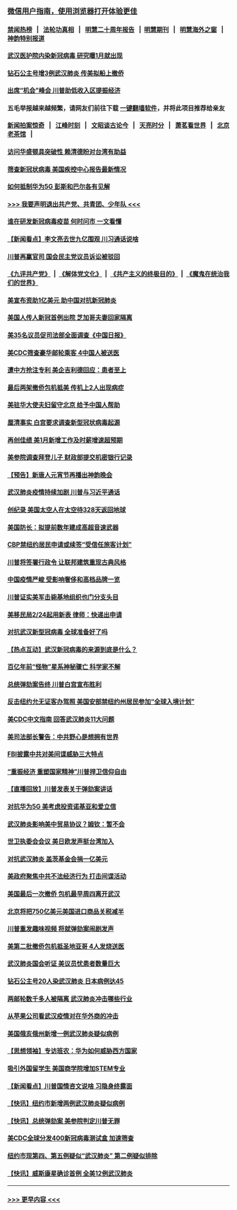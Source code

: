 ### [微信用户指南，使用浏览器打开体验更佳](https://github.com/gfw-breaker/banned-news1/blob/master/indexes/wechat-guide.md?t=0)
#### [禁闻热榜](热点新闻.md?t=0)  &nbsp;&nbsp;|&nbsp;&nbsp; [法轮功真相](https://github.com/gfw-breaker/truth/blob/master/README.md?t=0) &nbsp;&nbsp;|&nbsp;&nbsp; [明慧二十周年报告](https://github.com/gfw-breaker/mh-reports/blob/master/README.md?t=0) &nbsp;&nbsp;|&nbsp;&nbsp;[明慧期刊](https://github.com/gfw-breaker/mh-qikan) &nbsp;&nbsp;|&nbsp;&nbsp; [明慧海外之窗](https://github.com/gfw-breaker/mh-news/blob/master/README.md?t=0) &nbsp;&nbsp;|&nbsp;&nbsp; [神韵特别报道](https://github.com/gfw-breaker/mh-news/blob/master/shenyun.md?t=0)
#### [武汉医护院内染新冠病毒 研究曝1月就出现](../pages/nsc412/n11852928.md?t=02081611) 
#### [钻石公主号增3例武汉肺炎 传美拟船上撤侨](../pages/nsc412/n11853240.md?t=02081611) 
#### [出席“机会”峰会 川普助低收入区提振经济](../pages/nsc412/n11853232.md?t=02081611) 
#### 五毛举报越来越频繁，请网友们前往下载 [一键翻墙软件](https://github.com/gfw-breaker/ssr-accounts)，并将此项目推荐给亲友
#### [新闻拍案惊奇](https://github.com/gfw-breaker/banned-news1/blob/master/pages/link4.md) &nbsp;&nbsp;|&nbsp;&nbsp; [江峰时刻](https://github.com/gfw-breaker/banned-news1/blob/master/pages/link4.md) &nbsp;&nbsp;|&nbsp;&nbsp; [文昭谈古论今](https://github.com/gfw-breaker/banned-news1/blob/master/pages/link4.md) &nbsp;&nbsp;|&nbsp;&nbsp; [天亮时分](https://github.com/gfw-breaker/banned-news1/blob/master/pages/link4.md) &nbsp;&nbsp;|&nbsp;&nbsp; [萧茗看世界](https://github.com/gfw-breaker/banned-news1/blob/master/pages/link4.md) &nbsp;&nbsp;|&nbsp;&nbsp; [北京老茶馆](https://github.com/gfw-breaker/banned-news1/blob/master/pages/link4.md) &nbsp;&nbsp;|&nbsp;&nbsp; 
#### [访问华盛顿具突破性 赖清德盼对台湾有助益](../pages/nsc412/n11853129.md?t=02081611) 
#### [筛查新冠状病毒 美国疾控中心报告最新情况](../pages/nsc412/n11853070.md?t=02081611) 
#### [如何抵制华为5G 彭斯和巴尔各有见解](../pages/nsc412/n11852535.md?t=02081611) 
#### [>>> 我要声明退出共产党、共青团、少年队 <<<](https://github.com/begood0513/goodnews/blob/master/quit/letter.md) 
#### [谁在研发新冠病毒疫苗 何时问市 一文看懂](../pages/nsc412/n11852840.md?t=02081611) 
#### [【新闻看点】李文亮去世九亿围观 川习通话说啥](../pages/nsc412/n11852360.md?t=02081611) 
#### [川普再赢官司 国会民主党议员诉讼被驳回](../pages/nsc412/n11852287.md?t=02081611) 
#### [《九评共产党》](https://github.com/begood0513/9ping.md/blob/master/README.md) &nbsp;|&nbsp; [《解体党文化》](../../../../jtdwh.md/blob/master/README.md)  &nbsp;|&nbsp; [《共产主义的终极目的》](../../../../gczydzjmd.md/blob/master/README.md) &nbsp;|&nbsp; [《魔鬼在统治我们的世界》](../../../../mgztzwmdsj.md/blob/master/README.md) 
#### [美宣布资助1亿美元 助中国对抗新冠肺炎](../pages/nsc412/n11852531.md?t=02081611) 
#### [美国人传人新冠首例出院 芝加哥夫妻回家隔离](../pages/nsc412/n11852452.md?t=02081611) 
#### [美35名议员促司法部全面调查《中国日报》](../pages/nsc412/n11852435.md?t=02081611) 
#### [美CDC筛查豪华邮轮乘客 4中国人被送医](../pages/nsc412/n11852085.md?t=02081611) 
#### [遭中方抢注专利 美企吉利德回应：患者至上](../pages/nsc412/n11852037.md?t=02081611) 
#### [最后两架撤侨包机抵美 传机上2人出现病症](../pages/nsc412/n11852173.md?t=02081611) 
#### [美驻华大使夫妇留守北京 给予中国人帮助](../pages/nsc412/n11852165.md?t=02081611) 
#### [厘清事实 白宫要求调查新型冠状病毒起源](../pages/nsc412/n11852106.md?t=02081611) 
#### [再创佳绩 美1月新增工作及时薪增速超预期](../pages/nsc412/n11852174.md?t=02081611) 
#### [美参院调查拜登儿子 财政部提交机密银行记录](../pages/nsc412/n11851808.md?t=02081611) 
#### [【预告】新唐人元宵节再播出神韵晚会](../pages/nsc412/n11843192.md?t=02081611) 
#### [武汉肺炎疫情持续加剧 川普与习近平通话](../pages/nsc412/n11851613.md?t=02081611) 
#### [创纪录 美国太空人在太空待328天返回地球](../pages/nsc412/n11851266.md?t=02081611) 
#### [美国防长：拟提前数年建成高超音速武器](../pages/nsc412/n11850959.md?t=02081611) 
#### [CBP禁纽约居民申请或续签“受信任旅客计划”](../pages/nsc412/n11850857.md?t=02081611) 
#### [川普将签署行政令 让联邦建筑重现古典风格](../pages/nsc412/n11850654.md?t=02081611) 
#### [中国疫情严峻 受影响奢侈和高档品牌一览](../pages/nsc412/n11850319.md?t=02081611) 
#### [川普证实美军击毙基地组织也门分支头目](../pages/nsc412/n11850383.md?t=02081611) 
#### [美移民局2/24起用新表 律师：快递出申请](../pages/nsc412/n11848220.md?t=02081611) 
#### [对抗武汉新型冠病毒 全球准备好了吗](../pages/nsc412/n11850142.md?t=02081611) 
#### [【热点互动】武汉新冠病毒的来源到底是什么？](../pages/nsc412/n11849749.md?t=02081611) 
#### [百亿年前“怪物”星系神秘骤亡 科学家不解](../pages/nsc412/n11849863.md?t=02081611) 
#### [总统弹劾案告终 川普白宫宣布胜利](../pages/nsc412/n11849985.md?t=02081611) 
#### [反击纽约允无证客办驾照  美国安部禁纽约州居民参加“全球入境计划”](../pages/nsc412/n11849828.md?t=02081611) 
#### [美CDC中文指南 回答武汉肺炎11大问题](../pages/nsc412/n11849703.md?t=02081611) 
#### [美司法部长警告：中共野心是想拥有世界](../pages/nsc412/n11849769.md?t=02081611) 
#### [FBI披露中共对美间谍威胁三大特点](../pages/nsc412/n11849700.md?t=02081611) 
#### [“重振经济 重塑国家精神”川普捍卫信仰自由](../pages/nsc412/n11849641.md?t=02081611) 
#### [【直播回放】川普发表关于弹劾案讲话](../pages/nsc412/n11849472.md?t=02081611) 
#### [对抗华为5G 美考虑投资诺基亚和爱立信](../pages/nsc412/n11849510.md?t=02081611) 
#### [武汉肺炎影响美中贸易协议？姆钦：暂不会](../pages/nsc412/n11849497.md?t=02081611) 
#### [世卫执委会会议 美日欧发声挺台湾加入](../pages/nsc412/n11849433.md?t=02081611) 
#### [对抗武汉肺炎 盖茨基金会捐一亿美元](../pages/nsc412/n11848953.md?t=02081611) 
#### [美政府聚焦中共不法经济行为 打击间谍活动](../pages/nsc412/n11849322.md?t=02081611) 
#### [美国最后一次撤侨 包机最早周四离开武汉](../pages/nsc412/n11849395.md?t=02081611) 
#### [北京将把750亿美元美国进口商品关税减半](../pages/nsc412/n11848896.md?t=02081611) 
#### [川普重发趣味视频 将就弹劾案闹剧发声](../pages/nsc412/n11848715.md?t=02081611) 
#### [美第二批撤侨包机抵圣地亚哥 4人发烧送医](../pages/nsc412/n11847923.md?t=02081611) 
#### [武汉肺炎国会听证 美议员忧患者数量巨大](../pages/nsc412/n11844851.md?t=02081611) 
#### [钻石公主号20人染武汉肺炎 日本病例达45](../pages/nsc412/n11847823.md?t=02081611) 
#### [两邮轮数千多人被隔离 武汉肺炎冲击哪些行业](../pages/nsc412/n11847456.md?t=02081611) 
#### [从苹果公司看武汉疫情对在华外商的冲击](../pages/nsc412/n11847586.md?t=02081611) 
#### [美国俄亥俄州新增一例武汉肺炎疑似病例](../pages/nsc412/n11847714.md?t=02081611) 
#### [【思想领袖】专访班农：华为如何威胁西方国家](../pages/nsc412/n11847306.md?t=02081611) 
#### [吸引外国留学生 美国商学院增加STEM专业](../pages/nsc412/n11847417.md?t=02081611) 
#### [【新闻看点】川普国情咨文说啥 习隐身终露面](../pages/nsc412/n11847016.md?t=02081611) 
#### [【快讯】纽约市新增两例武汉肺炎疑似病例](../pages/nsc412/n11847250.md?t=02081611) 
#### [【快讯】总统弹劾案 美参院判定川普无罪](../pages/nsc412/n11847316.md?t=02081611) 
#### [美CDC全球分发400新冠病毒测试盒 加速筛查](../pages/nsc412/n11847260.md?t=02081611) 
#### [纽约市现第四、第五例疑似“武汉肺炎”   第二例疑似排除](../pages/nsc412/n11847332.md?t=02081611) 
#### [【快讯】威斯康星确诊首例 全美12例武汉肺炎](../pages/nsc412/n11847162.md?t=02081611) 

----
#### [ >>> 更早内容 <<< ](../indexes/nsc412-earlier.md)
